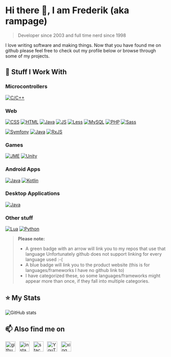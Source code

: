 # Hi there 👋, I am Frederik (aka rampage)
> Developer since 2003 and full time nerd since 1998

I love writing software and making things. Now that you have found me on github 
please feel free to check out my profile below or browse through some of 
my projects.


## :wrench: Stuff I Work With

### Microcontrollers
[![C/C++](https://img.shields.io/badge/C/C++-&#x2714;-green)][rcpp]

### Web
[![CSS](https://img.shields.io/badge/CSS-&#x2714;-green)][ecss]
[![HTML](https://img.shields.io/badge/HTML-&#x1F855;-blue)][ehtml]
[![Java](https://img.shields.io/badge/Java-&#x2714;-green)][rjava]
[![JS](https://img.shields.io/badge/JavaScript-&#x2714;-green)][rjs]
[![Less](https://img.shields.io/badge/Less-&#x1F855;-blue)][eless]
[![MySQL](https://img.shields.io/badge/MySQL-&#x1F855;-blue)][emysql]
[![PHP](https://img.shields.io/badge/PHP-&#x1F855;-blue)][ephp]
[![Sass](https://img.shields.io/badge/Sass-&#x1F855;-blue)][esass]

[![Symfony](https://img.shields.io/badge/Symfony-&#x1F855;-blue)][esymfony]
[![Java](https://img.shields.io/badge/React-&#x1F855;-blue)][ereact]
[![RxJS](https://img.shields.io/badge/RxJS-&#x1F855;-blue)][erxjs]

### Games
[![JME](https://img.shields.io/badge/JME-&#x1F855;-blue)][ejme]
[![Unity](https://img.shields.io/badge/Unity-&#x1F855;-blue)][eunity]

### Android Apps
[![Java](https://img.shields.io/badge/Java-&#x2714;-green)][rjava]
[![Kotlin](https://img.shields.io/badge/Kotlin-&#x1F855;-blue)][ekotlin]

### Desktop Applications
[![Java](https://img.shields.io/badge/Java-&#x2714;-green)][rjava]

### Other stuff
[![Lua](https://img.shields.io/badge/Lua-&#x2714;-green)][rlua]
[![Python](https://img.shields.io/badge/Python-&#x2714;-green)][rpy]

> **Please note:** 
> - A green badge with an arrow will link you to my repos that use that language
>   Unfortunately github does not support linking for every language used :-(
> - A blue badge will link you to the product website 
>   (this is for languages/frameworks I have no github link to)
> - I have categorized these, so some languages/frameworks might appear more 
>   than once, if they fall into multiple categories.


## :star: My Stats

![GitHub stats](https://github-readme-stats.vercel.app/api?username=rampage128&show_icons=true&count_private=true&hide_border=true&hide_title=true)  


## :mailbox: Also find me on

[<img src='https://cdn.jsdelivr.net/npm/simple-icons@3.0.1/icons/github.svg' alt='github' height='32'>](https://github.com/rampage128) &nbsp; 
[<img src='https://cdn.jsdelivr.net/npm/simple-icons@3.0.1/icons/instagram.svg' alt='instagram' height='32'>](https://www.instagram.com/rampage.128/) &nbsp; 
[<img src='https://cdn.jsdelivr.net/npm/simple-icons@3.0.1/icons/stackoverflow.svg' alt='stackoverflow' height='32'>](https://stackoverflow.com/users/650074) &nbsp; 
[<img src='https://cdn.jsdelivr.net/npm/simple-icons@3.0.1/icons/youtube.svg' alt='YouTube' height='32'>](https://www.youtube.com/channel/UC0dtMXhJJpWCZ0Cf5kpKEgg) &nbsp; 
[<img src='https://cdn.jsdelivr.net/npm/simple-icons@3.0.1/icons/xing.svg' alt='xing' height='32'>](https://www.xing.com/profile/Frederik_Wolter)  


[rcpp]: https://github.com/rampage128?tab=repositories&q=&type=&language=c%2B%2B
[rjava]: https://github.com/rampage128?tab=repositories&q=&type=&language=java
[rjs]: https://github.com/rampage128?tab=repositories&q=&type=&language=javascript
[rlua]: https://github.com/rampage128?tab=repositories&q=&type=&language=lua
[rpy]: https://github.com/rampage128?tab=repositories&q=&type=&language=python
[esymfony]: https://symfony.com/
[ereact]: https://reactjs.org/
[esass]: https://sass-lang.com/
[eless]: http://lesscss.org/
[ejme]: https://jmonkeyengine.org/
[eunity]: https://unity.com/
[ehtml]: https://www.w3.org/html/
[ecss]: https://www.w3.org/Style/CSS/
[ephp]: https://www.php.net/
[ekotlin]: https://kotlinlang.org/
[erxjs]: https://rxjs-dev.firebaseapp.com/
[emysql]: https://www.mysql.com/